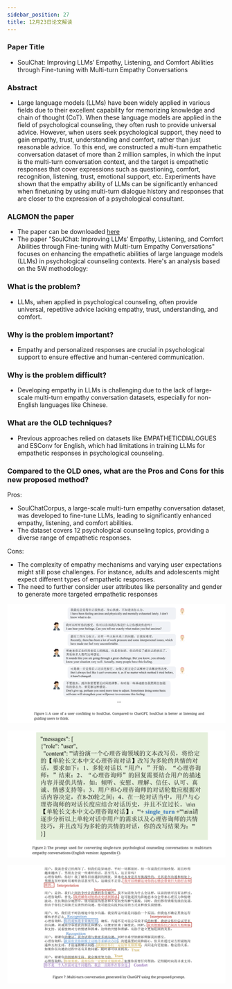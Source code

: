 ```yaml
---
sidebar_position: 27
title: 12月23日论文解读
---
```


### Paper Title
* SoulChat: Improving LLMs’ Empathy, Listening, and Comfort Abilities through Fine-tuning with Multi-turn Empathy Conversations

### Abstract
* Large language models (LLMs) have been widely applied in various fields due to their excellent capability for memorizing knowledge and chain of thought (CoT). When these language models are applied in the field of psychological counseling, they often rush to provide universal advice. However, when users seek psychological support, they need to gain empathy, trust, understanding and comfort, rather than just reasonable advice. To this end, we constructed a multi-turn empathetic conversation dataset of more than 2 million samples, in which the input is the multi-turn conversation context, and the target is empathetic responses that cover expressions such as questioning, comfort, recognition, listening, trust, emotional support, etc. Experiments have shown that the empathy ability of LLMs can be significantly enhanced when finetuning by using multi-turn dialogue history and responses that are closer to the expression of a psychological consultant.

### ALGMON the paper
* The paper can be downloaded [here](https://ar5iv.labs.arxiv.org/html/2311.00273)
* The paper "SoulChat: Improving LLMs’ Empathy, Listening, and Comfort Abilities through Fine-tuning with Multi-turn Empathy Conversations" focuses on enhancing the empathetic abilities of large language models (LLMs) in psychological counseling contexts. Here's an analysis based on the 5W methodology:

### What is the problem?
* LLMs, when applied in psychological counseling, often provide universal, repetitive advice lacking empathy, trust, understanding, and comfort.

### Why is the problem important?
* Empathy and personalized responses are crucial in psychological support to ensure effective and human-centered communication.

### Why is the problem difficult?
* Developing empathy in LLMs is challenging due to the lack of large-scale multi-turn empathy conversation datasets, especially for non-English languages like Chinese.

### What are the OLD techniques?
* Previous approaches relied on datasets like EMPATHETICDIALOGUES and ESConv for English, which had limitations in training LLMs for empathetic responses in psychological counseling.

### Compared to the OLD ones, what are the Pros and Cons for this new proposed method?
Pros:
* SoulChatCorpus, a large-scale multi-turn empathy conversation dataset, was developed to fine-tune LLMs, leading to significantly enhanced empathy, listening, and comfort abilities.
* The dataset covers 12 psychological counseling topics, providing a diverse range of empathetic responses​​.

Cons:
* The complexity of empathy mechanisms and varying user expectations might still pose challenges. For instance, adults and adolescents might expect different types of empathetic responses​​.
* The need to further consider user attributes like personality and gender to generate more targeted empathetic responses

![](./20231223/fig.1.png)

![](./20231223/fig.2.png)

![](./20231223/fig.7.png)